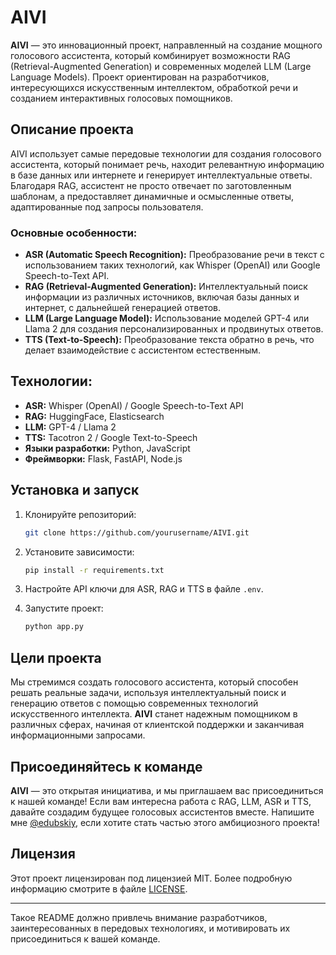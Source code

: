 # AIVI

**AIVI** — это инновационный проект, направленный на создание мощного голосового ассистента, который комбинирует возможности RAG (Retrieval-Augmented Generation) и современных моделей LLM (Large Language Models). Проект ориентирован на разработчиков, интересующихся искусственным интеллектом, обработкой речи и созданием интерактивных голосовых помощников.

## Описание проекта

AIVI использует самые передовые технологии для создания голосового ассистента, который понимает речь, находит релевантную информацию в базе данных или интернете и генерирует интеллектуальные ответы. Благодаря RAG, ассистент не просто отвечает по заготовленным шаблонам, а предоставляет динамичные и осмысленные ответы, адаптированные под запросы пользователя.

### Основные особенности:
- **ASR (Automatic Speech Recognition):** Преобразование речи в текст с использованием таких технологий, как Whisper (OpenAI) или Google Speech-to-Text API.
- **RAG (Retrieval-Augmented Generation):** Интеллектуальный поиск информации из различных источников, включая базы данных и интернет, с дальнейшей генерацией ответов.
- **LLM (Large Language Model):** Использование моделей GPT-4 или Llama 2 для создания персонализированных и продвинутых ответов.
- **TTS (Text-to-Speech):** Преобразование текста обратно в речь, что делает взаимодействие с ассистентом естественным.

## Технологии:
- **ASR:** Whisper (OpenAI) / Google Speech-to-Text API
- **RAG:** HuggingFace, Elasticsearch
- **LLM:** GPT-4 / Llama 2
- **TTS:** Tacotron 2 / Google Text-to-Speech
- **Языки разработки:** Python, JavaScript
- **Фреймворки:** Flask, FastAPI, Node.js

## Установка и запуск

1. Клонируйте репозиторий:
    ```bash
    git clone https://github.com/yourusername/AIVI.git
    ```

2. Установите зависимости:
    ```bash
    pip install -r requirements.txt
    ```

3. Настройте API ключи для ASR, RAG и TTS в файле `.env`.

4. Запустите проект:
    ```bash
    python app.py
    ```

## Цели проекта

Мы стремимся создать голосового ассистента, который способен решать реальные задачи, используя интеллектуальный поиск и генерацию ответов с помощью современных технологий искусственного интеллекта. **AIVI** станет надежным помощником в различных сферах, начиная от клиентской поддержки и заканчивая информационными запросами.

## Присоединяйтесь к команде

**AIVI** — это открытая инициатива, и мы приглашаем вас присоединиться к нашей команде! Если вам интересна работа с RAG, LLM, ASR и TTS, давайте создадим будущее голосовых ассистентов вместе. Напишите мне [@edubskiy](http://t.me/edubskiy), если хотите стать частью этого амбициозного проекта!

## Лицензия

Этот проект лицензирован под лицензией MIT. Более подробную информацию смотрите в файле [LICENSE](LICENSE).

---

Такое README должно привлечь внимание разработчиков, заинтересованных в передовых технологиях, и мотивировать их присоединиться к вашей команде.
